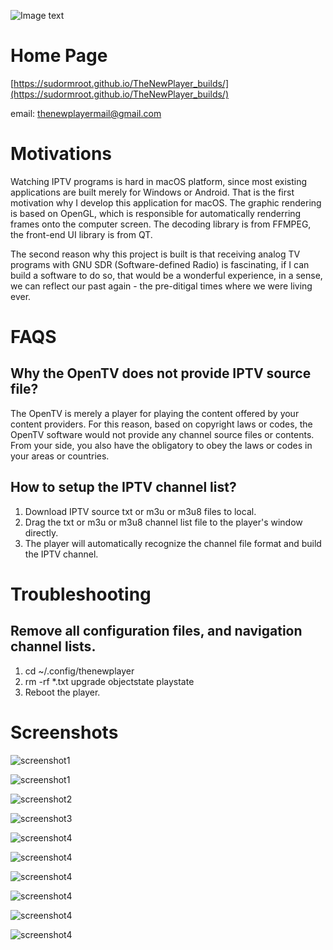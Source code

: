 ![Image text](logo.png)

# Home Page
[https://sudormroot.github.io/TheNewPlayer_builds/](https://sudormroot.github.io/TheNewPlayer_builds/)

email: thenewplayermail@gmail.com


# Motivations

Watching IPTV programs is hard in macOS platform, since most existing applications are built merely for Windows or Android. That is the first motivation why I develop this application for macOS. The graphic rendering is based on OpenGL, which is responsible for automatically renderring frames onto the computer screen. The decoding library is from FFMPEG, the front-end UI library is from QT.

The second reason why this project is built is that receiving analog TV programs with GNU SDR (Software-defined Radio) is fascinating, if I can build a software to do so, that would be a wonderful experience, in a sense, we can reflect our past again - the pre-ditigal times where we were living ever.


# FAQS
## Why the OpenTV does not provide IPTV source file?
The OpenTV is merely a player for playing the content offered by your content providers. For this reason, based on copyright laws or codes, the OpenTV software would not provide any channel source files or contents. From your side, you also have the obligatory to obey the laws or codes in your areas or countries.


## How to setup the IPTV channel list?
1. Download IPTV source txt or m3u or m3u8 files to local.
2. Drag the txt or m3u or m3u8 channel list file to the player's window directly.
3. The player will automatically recognize the channel file format and build the IPTV channel.


# Troubleshooting

## Remove all configuration files, and navigation channel lists.
1. cd ~/.config/thenewplayer
2. rm -rf \*.txt upgrade objectstate playstate
3. Reboot the player.


# Screenshots

![screenshot1](screenshots/screenshot0.jpg)

![screenshot1](screenshots/screenshot1.jpg)

![screenshot2](screenshots/screenshot2.jpg)

![screenshot3](screenshots/screenshot3.jpg)

![screenshot4](screenshots/screenshot4.jpg)

![screenshot4](screenshots/screenshot5.jpg)

![screenshot4](screenshots/screenshot6.jpg)

![screenshot4](screenshots/screenshot7.jpg)

![screenshot4](screenshots/screenshot8.jpg)

![screenshot4](screenshots/screenshot9.jpg)
